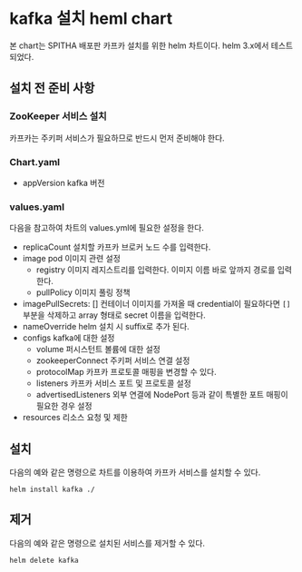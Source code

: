 # kafka 설치 heml chart
본 chart는 SPITHA 배포판 카프카 설치를 위한 helm 차트이다. helm 3.x에서 테스트 되었다.

## 설치 전 준비 사항
### ZooKeeper 서비스 설치
카프카는 주키퍼 서비스가 필요하므로 반드시 먼저 준비해야 한다.

### Chart.yaml
- appVersion
  kafka 버전
  
### values.yaml
다음을 참고하여 차트의 values.yml에 필요한 설정을 한다.
- replicaCount
  설치할 카프카 브로커 노드 수를 입력한다.
- image
  pod 이미지 관련 설정
  - registry
    이미지 레지스트리를 입력한다. 이미지 이름 바로 앞까지 경로를 입력한다.
  - pullPolicy
    이미지 풀링 정책
- imagePullSecrets: []
  컨테이너 이미지를 가져올 때 credential이 필요하다면 `[]` 부분을 삭제하고 array 형태로 secret 이름을 입력한다.
- nameOverride
  helm 설치 시 suffix로 추가 된다.
- configs
  kafka에 대한 설정
  - volume
    퍼시스턴트 볼륨에 대한 설정
  - zookeeperConnect
    주키퍼 서비스 연결 설정
  - protocolMap
    카프카 프로토콜 매핑을 변경할 수 있다.
  - listeners
    카프카 서비스 포트 및 프로토콜 설정
  - advertisedListeners
    외부 연결에 NodePort 등과 같이 특별한 포트 매핑이 필요한 경우 설정
- resources
  리소스 요청 및 제한

## 설치
다음의 예와 같은 명령으로 차트를 이용하여 카프카 서비스를 설치할 수 있다.
```
helm install kafka ./
```

## 제거
다음의 예와 같은 명령으로 설치된 서비스를 제거할 수 있다.
```
helm delete kafka
```

